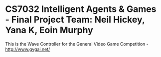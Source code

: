 CS7032 Intelligent Agents & Games - Final Project
Team: Neil Hickey, Yana K, Eoin Murphy
=====

This is the Wave Controller for the General Video Game Competition - http://www.gvgai.net/




